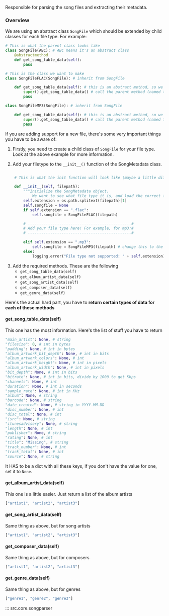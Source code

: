 Responsible for parsing the song files and extracting their metadata.

### Overview

We are using an abstract class `SongFile` which should be extended by child classes for each file type. For example:

```python
# This is what the parent class looks like
class SongFile(ABC): # ABC means it's an abstract class
    @abstractmethod
    def get_song_table_data(self):
        pass

# This is the class we want to make
class SongFileFLAC(SongFile): # inherit from SongFile

    def get_song_table_data(self): # this is an abstract method, so we have to implement it
        super().get_song_table_data() # call the parent method (named the exact same as current function)
        pass

class SongFileMP3(SongFile): # inherit from SongFile

    def get_song_table_data(self): # this is an abstract method, so we have to implement it
        super().get_song_table_data() # call the parent method (named the exact same as current function)
        pass
```

If you are adding support for a new file, there's some very important things you have to be aware of:

1. Firstly, you need to create a child class of `SongFile` for your file type. Look at the above example for more information.

2. Add your filetype to the `__init__()` function of the SongMetadata class.

```python

    # This is what the init function will look like (maybe a little different since this was written but it will be same gist)

    def __init__(self, filepath):
        """Initialize the SongMetadata object.
            We want to see what file type it is, and load the correct file."""
        self.extension = os.path.splitext(filepath)[1]
        self.songfile = None
        if self.extension == ".flac":
            self.songfile = SongFileFLAC(filepath)

        # ----------------------------------------------#
        # Add your file type here! For example, for mp3:#
        # ----------------------------------------------#

        elif self.extension == ".mp3":
            self.songfile = SongFileMP3(filepath) # change this to the class you made
        else:
            logging.error("File type not supported: " + self.extension)

```

3. Add the required methods. These are the following
   - `get_song_table_data(self)`
   - `get_album_artist_data(self)`
   - `get_song_artist_data(self)`
   - `get_composer_data(self)`
   - `get_genre_data(self)`

Here's the actual hard part, you have to **return certain types of data for each of these methods**

#### get_song_table_data(self)

This one has the most information. Here's the list of stuff you have to return

```python
"main_artist": None, # string
"filesize": 0, # int in bytes
"padding": None, # int in bytes
"album_artwork_bit_depth": None, # int in bits
"album_artwork_colors": None, # int
"album_artwork_height": None, # int in pixels
"album_artwork_width": None, # int in pixels
"bit_depth": None, # int in bits
"bitrate": None, # int in bits, divide by 1000 to get Kbps
"channels": None, # int
"duration": None, # int in seconds
"sample_rate": None, # int in KHz
"album": None, # string
"barcode": None, # string
"date_created": None, # string in YYYY-MM-DD
"disc_number": None, # int
"disc_total": None, # int
"isrc": None, # string
"itunesadvisory": None, # string
"length": None, # int
"publisher": None, # string
"rating": None, # int
"title": "Missing", # string
"track_number": None, # int
"track_total": None, # int
"source": None, # string
```

It HAS to be a dict with all these keys, if you don't have the value for one, set it to `None`.

#### get_album_artist_data(self)

This one is a little easier. Just return a list of the album artists

```python
["artist1", "artist2", "artist3"]
```

#### get_song_artist_data(self)

Same thing as above, but for song artists

```python
["artist1", "artist2", "artist3"]
```

#### get_composer_data(self)

Same thing as above, but for composers

```python
["artist1", "artist2", "artist3"]
```

#### get_genre_data(self)

Same thing as above, but for genres

```python
["genre1", "genre2", "genre3"]
```

::: src.core.songparser
